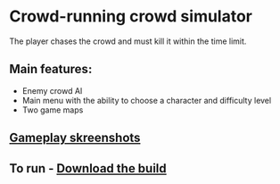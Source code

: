# Crowd-running crowd simulator
The player chases the crowd and must kill it within the time limit.
## Main features:
- Enemy crowd AI
- Main menu with the ability to choose a character and difficulty level
- Two game maps
## [Gameplay skreenshots](https://docs.google.com/presentation/d/1wNz4Z_6Ax7QDJ3TS8xgH7n-eaE4VZ0WI/edit?usp=drive_link&ouid=104611818435390259210&rtpof=true&sd=true)
## To run - [Download the build](https://drive.google.com/drive/folders/1dW_zcxJ_XO0Q4ltZlnYODayFl7RdqNej?usp=drive_link)
